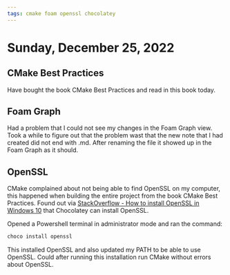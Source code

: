 ```yaml
---
tags: cmake foam openssl chocolatey
---
```

# Sunday, December 25, 2022

## CMake Best Practices

Have bought the book CMake Best Practices and read in this book today.

## Foam Graph

Had a problem that I could not see my changes in the Foam Graph view. Took a while to figure out that the problem wast that the new note that I had created did not end with .md. After renaming the file it showed up in the Foam Graph as it should.

## OpenSSL

CMake complained about not being able to find OpenSSL on my computer, this happened when building the entire project from the book CMake Best Practices. Found out via [StackOverflow - How to install OpenSSL in Windows 10](https://stackoverflow.com/a/62586085/686720) that Chocolatey can install OpenSSL.

Opened a Powershell terminal in administrator mode and ran the command:

```txt
choco install openssl
```

This installed OpenSSL and also updated my PATH to be able to use OpenSSL. Could after running this installation run CMake without errors about OpenSSL.
